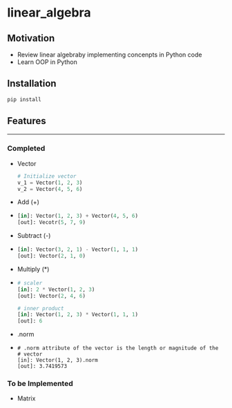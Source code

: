 # linear_algebra

## Motivation

- Review linear algebraby implementing concenpts in Python code
- Learn OOP in Python

## Installation

```bash
pip install
```

## Features

---

### Completed

- Vector
  
  ```python
  # Initialize vector 
  v_1 = Vector(1, 2, 3)
  v_2 = Vector(4, 5, 6)
  ```

- Add (+)

- ```python
  [in]: Vector(1, 2, 3) + Vector(4, 5, 6)
  [out]: Vecotr(5, 7, 9)
  ```

- Subtract (-)

- ```python
  [in]: Vector(3, 2, 1) - Vector(1, 1, 1)
  [out]: Vector(2, 1, 0) 
  ```

- Multiply (*)

- ```python
  # scaler
  [in]: 2 * Vector(1, 2, 3)
  [out]: Vector(2, 4, 6)
  
  # inner product
  [in]: Vector(1, 2, 3) * Vector(1, 1, 1)
  [out]: 6
  ```

- .norm

- ```python3
  # .norm attribute of the vector is the length or magnitude of the 
  # vector
  [in]: Vector(1, 2, 3).norm
  [out]: 3.7419573
  ```

### To be Implemented

- Matrix
